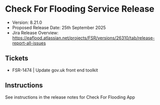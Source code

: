 # Check For Flooding Service Release

* Version: 8.21.0
* Proposed Release Date: 25th September 2025
* Jira Release Overview: https://eaflood.atlassian.net/projects/FSR/versions/26310/tab/release-report-all-issues

## Tickets


- FSR-1474 | Update gov.uk front end toolkit


## Instructions

See instructions in the release notes for Check For Flooding App
